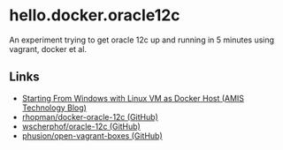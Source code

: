 # hello.docker.oracle12c

An experiment trying to get oracle 12c up and running in 5 minutes using vagrant, docker et al.
 
## Links

- [Starting From Windows with Linux VM as Docker Host (AMIS Technology Blog)](https://technology.amis.nl/2015/03/15/docker-take-two-starting-from-windows-with-linux-vm-as-docker-host/)
- [rhopman/docker-oracle-12c (GitHub)](https://github.com/rhopman/docker-oracle-12c)
- [wscherphof/oracle-12c (GitHub)](https://github.com/wscherphof/oracle-12c)
- [phusion/open-vagrant-boxes (GitHub)](https://github.com/phusion/open-vagrant-boxes)
